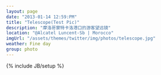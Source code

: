 ```yaml
---
layout: page
date: "2013-01-14 12:59:PM"
title: "Telescope(Test Pic)"
description: "摩洛哥蒙特卡洛港口的游客望远镜"
location: "@Alcatel Luncent-Sb | Morocco"
imgUrl: "/assets/themes/twitter/img/photos/telescope.jpg"
weather: Fine day
group: photo
---
```

{% include JB/setup %}
